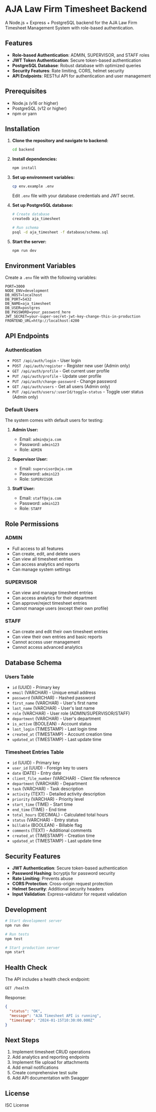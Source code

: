 # AJA Law Firm Timesheet Backend

A Node.js + Express + PostgreSQL backend for the AJA Law Firm Timesheet Management System with role-based authentication.

## Features

- **Role-based Authentication**: ADMIN, SUPERVISOR, and STAFF roles
- **JWT Token Authentication**: Secure token-based authentication
- **PostgreSQL Database**: Robust database with optimized queries
- **Security Features**: Rate limiting, CORS, helmet security
- **API Endpoints**: RESTful API for authentication and user management

## Prerequisites

- Node.js (v16 or higher)
- PostgreSQL (v12 or higher)
- npm or yarn

## Installation

1. **Clone the repository and navigate to backend:**
   ```bash
   cd backend
   ```

2. **Install dependencies:**
   ```bash
   npm install
   ```

3. **Set up environment variables:**
   ```bash
   cp env.example .env
   ```
   Edit `.env` file with your database credentials and JWT secret.

4. **Set up PostgreSQL database:**
   ```bash
   # Create database
   createdb aja_timesheet
   
   # Run schema
   psql -d aja_timesheet -f database/schema.sql
   ```

5. **Start the server:**
   ```bash
   npm run dev
   ```

## Environment Variables

Create a `.env` file with the following variables:

```env
PORT=3000
NODE_ENV=development
DB_HOST=localhost
DB_PORT=5432
DB_NAME=aja_timesheet
DB_USER=postgres
DB_PASSWORD=your_password_here
JWT_SECRET=your-super-secret-jwt-key-change-this-in-production
FRONTEND_URL=http://localhost:4200
```

## API Endpoints

### Authentication

- `POST /api/auth/login` - User login
- `POST /api/auth/register` - Register new user (Admin only)
- `GET /api/auth/profile` - Get current user profile
- `PUT /api/auth/profile` - Update user profile
- `PUT /api/auth/change-password` - Change password
- `GET /api/auth/users` - Get all users (Admin only)
- `PUT /api/auth/users/:userId/toggle-status` - Toggle user status (Admin only)

### Default Users

The system comes with default users for testing:

1. **Admin User:**
   - Email: `admin@aja.com`
   - Password: `admin123`
   - Role: `ADMIN`

2. **Supervisor User:**
   - Email: `supervisor@aja.com`
   - Password: `admin123`
   - Role: `SUPERVISOR`

3. **Staff User:**
   - Email: `staff@aja.com`
   - Password: `admin123`
   - Role: `STAFF`

## Role Permissions

### ADMIN
- Full access to all features
- Can create, edit, and delete users
- Can view all timesheet entries
- Can access analytics and reports
- Can manage system settings

### SUPERVISOR
- Can view and manage timesheet entries
- Can access analytics for their department
- Can approve/reject timesheet entries
- Cannot manage users (except their own profile)

### STAFF
- Can create and edit their own timesheet entries
- Can view their own entries and basic reports
- Cannot access user management
- Cannot access advanced analytics

## Database Schema

### Users Table
- `id` (UUID) - Primary key
- `email` (VARCHAR) - Unique email address
- `password` (VARCHAR) - Hashed password
- `first_name` (VARCHAR) - User's first name
- `last_name` (VARCHAR) - User's last name
- `role` (VARCHAR) - User role (ADMIN/SUPERVISOR/STAFF)
- `department` (VARCHAR) - User's department
- `is_active` (BOOLEAN) - Account status
- `last_login` (TIMESTAMP) - Last login time
- `created_at` (TIMESTAMP) - Account creation time
- `updated_at` (TIMESTAMP) - Last update time

### Timesheet Entries Table
- `id` (UUID) - Primary key
- `user_id` (UUID) - Foreign key to users
- `date` (DATE) - Entry date
- `client_file_number` (VARCHAR) - Client file reference
- `department` (VARCHAR) - Department
- `task` (VARCHAR) - Task description
- `activity` (TEXT) - Detailed activity description
- `priority` (VARCHAR) - Priority level
- `start_time` (TIME) - Start time
- `end_time` (TIME) - End time
- `total_hours` (DECIMAL) - Calculated total hours
- `status` (VARCHAR) - Entry status
- `billable` (BOOLEAN) - Billable flag
- `comments` (TEXT) - Additional comments
- `created_at` (TIMESTAMP) - Creation time
- `updated_at` (TIMESTAMP) - Last update time

## Security Features

- **JWT Authentication**: Secure token-based authentication
- **Password Hashing**: bcryptjs for password security
- **Rate Limiting**: Prevents abuse
- **CORS Protection**: Cross-origin request protection
- **Helmet Security**: Additional security headers
- **Input Validation**: Express-validator for request validation

## Development

```bash
# Start development server
npm run dev

# Run tests
npm test

# Start production server
npm start
```

## Health Check

The API includes a health check endpoint:

```bash
GET /health
```

Response:
```json
{
  "status": "OK",
  "message": "AJA Timesheet API is running",
  "timestamp": "2024-01-15T10:30:00.000Z"
}
```

## Next Steps

1. Implement timesheet CRUD operations
2. Add analytics and reporting endpoints
3. Implement file upload for attachments
4. Add email notifications
5. Create comprehensive test suite
6. Add API documentation with Swagger

## License

ISC License 